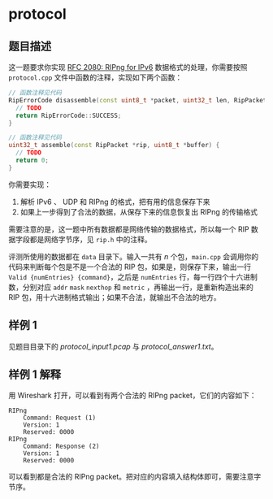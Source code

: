 # protocol

## 题目描述

这一题要求你实现 [RFC 2080: RIPng for IPv6](https://datatracker.ietf.org/doc/html/rfc2080) 数据格式的处理，你需要按照 `protocol.cpp` 文件中函数的注释，实现如下两个函数：

```cpp
// 函数注释见代码
RipErrorCode disassemble(const uint8_t *packet, uint32_t len, RipPacket *output) {
  // TODO
  return RipErrorCode::SUCCESS;
}

// 函数注释见代码
uint32_t assemble(const RipPacket *rip, uint8_t *buffer) {
  // TODO
  return 0;
}
```

你需要实现：

1. 解析 IPv6 、 UDP 和 RIPng 的格式，把有用的信息保存下来
2. 如果上一步得到了合法的数据，从保存下来的信息恢复出 RIPng 的传输格式

需要注意的是，这一题中所有数据都是网络传输的数据格式，所以每一个 RIP 数据字段都是网络字节序，见 `rip.h` 中的注释。

评测所使用的数据都在 `data` 目录下。输入一共有 $n$ 个包，`main.cpp` 会调用你的代码来判断每个包是不是一个合法的 RIP 包，如果是，则保存下来，输出一行 `Valid {numEntries} {command}`，之后是 `numEntries` 行，每一行四个十六进制数，分别对应 `addr` `mask` `nexthop` 和 `metric` ，再输出一行，是重新构造出来的 RIP 包，用十六进制格式输出；如果不合法，就输出不合法的地方。

## 样例 1

见题目目录下的 *protocol_input1.pcap* 与 *protocol_answer1.txt*。

## 样例 1 解释

用 Wireshark 打开，可以看到有两个合法的 RIPng packet，它们的内容如下：

```text
RIPng
    Command: Request (1)
    Version: 1
    Reserved: 0000
RIPng
    Command: Response (2)
    Version: 1
    Reserved: 0000
```

可以看到都是合法的 RIPng packet。把对应的内容填入结构体即可，需要注意字节序。

